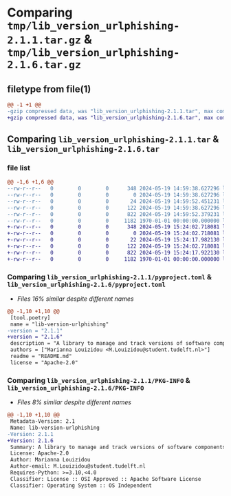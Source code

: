 # Comparing `tmp/lib_version_urlphishing-2.1.1.tar.gz` & `tmp/lib_version_urlphishing-2.1.6.tar.gz`

## filetype from file(1)

```diff
@@ -1 +1 @@
-gzip compressed data, was "lib_version_urlphishing-2.1.1.tar", max compression
+gzip compressed data, was "lib_version_urlphishing-2.1.6.tar", max compression
```

## Comparing `lib_version_urlphishing-2.1.1.tar` & `lib_version_urlphishing-2.1.6.tar`

### file list

```diff
@@ -1,6 +1,6 @@
--rw-r--r--   0        0        0      348 2024-05-19 14:59:38.627296 lib_version_urlphishing-2.1.1/README.md
--rw-r--r--   0        0        0        0 2024-05-19 14:59:38.627296 lib_version_urlphishing-2.1.1/lib_version_URLPhishing/__init__.py
--rw-r--r--   0        0        0       24 2024-05-19 14:59:52.451231 lib_version_urlphishing-2.1.1/lib_version_URLPhishing/version.py
--rw-r--r--   0        0        0      122 2024-05-19 14:59:38.627296 lib_version_urlphishing-2.1.1/lib_version_URLPhishing/version_util.py
--rw-r--r--   0        0        0      822 2024-05-19 14:59:52.379231 lib_version_urlphishing-2.1.1/pyproject.toml
--rw-r--r--   0        0        0     1182 1970-01-01 00:00:00.000000 lib_version_urlphishing-2.1.1/PKG-INFO
+-rw-r--r--   0        0        0      348 2024-05-19 15:24:02.718081 lib_version_urlphishing-2.1.6/README.md
+-rw-r--r--   0        0        0        0 2024-05-19 15:24:02.718081 lib_version_urlphishing-2.1.6/lib_version_URLPhishing/__init__.py
+-rw-r--r--   0        0        0       22 2024-05-19 15:24:17.982130 lib_version_urlphishing-2.1.6/lib_version_URLPhishing/version.py
+-rw-r--r--   0        0        0      122 2024-05-19 15:24:02.718081 lib_version_urlphishing-2.1.6/lib_version_URLPhishing/version_util.py
+-rw-r--r--   0        0        0      822 2024-05-19 15:24:17.922130 lib_version_urlphishing-2.1.6/pyproject.toml
+-rw-r--r--   0        0        0     1182 1970-01-01 00:00:00.000000 lib_version_urlphishing-2.1.6/PKG-INFO
```

### Comparing `lib_version_urlphishing-2.1.1/pyproject.toml` & `lib_version_urlphishing-2.1.6/pyproject.toml`

 * *Files 16% similar despite different names*

```diff
@@ -1,10 +1,10 @@
 [tool.poetry]
 name = "lib-version-urlphishing"
-version = "2.1.1"
+version = "2.1.6"
 description = "A library to manage and track versions of software components"
 authors = ["Marianna Louizidou <M.Louizidou@student.tudelft.nl>"]
 readme = "README.md"
 license = "Apache-2.0"
```

### Comparing `lib_version_urlphishing-2.1.1/PKG-INFO` & `lib_version_urlphishing-2.1.6/PKG-INFO`

 * *Files 8% similar despite different names*

```diff
@@ -1,10 +1,10 @@
 Metadata-Version: 2.1
 Name: lib-version-urlphishing
-Version: 2.1.1
+Version: 2.1.6
 Summary: A library to manage and track versions of software components
 License: Apache-2.0
 Author: Marianna Louizidou
 Author-email: M.Louizidou@student.tudelft.nl
 Requires-Python: >=3.10,<4.0
 Classifier: License :: OSI Approved :: Apache Software License
 Classifier: Operating System :: OS Independent
```

